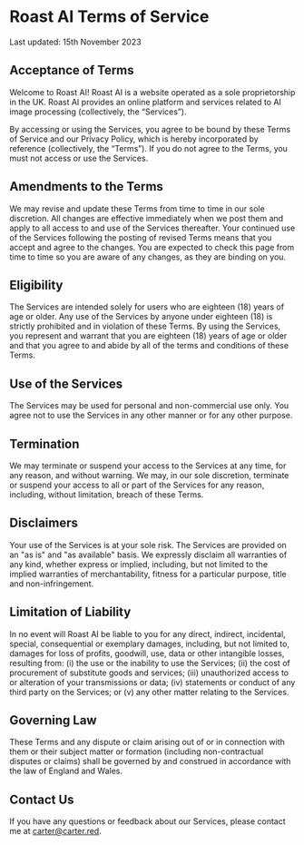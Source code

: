 # Roast AI Terms of Service
Last updated: 15th November 2023

## Acceptance of Terms

Welcome to Roast AI! Roast AI is a website operated as a sole proprietorship in the UK. Roast AI provides an online platform and services related to AI image processing (collectively, the “Services”).

By accessing or using the Services, you agree to be bound by these Terms of Service and our Privacy Policy, which is hereby incorporated by reference (collectively, the “Terms”). If you do not agree to the Terms, you must not access or use the Services.

## Amendments to the Terms

We may revise and update these Terms from time to time in our sole discretion. All changes are effective immediately when we post them and apply to all access to and use of the Services thereafter. Your continued use of the Services following the posting of revised Terms means that you accept and agree to the changes. You are expected to check this page from time to time so you are aware of any changes, as they are binding on you.

## Eligibility

The Services are intended solely for users who are eighteen (18) years of age or older. Any use of the Services by anyone under eighteen (18) is strictly prohibited and in violation of these Terms. By using the Services, you represent and warrant that you are eighteen (18) years of age or older and that you agree to and abide by all of the terms and conditions of these Terms.

## Use of the Services

The Services may be used for personal and non-commercial use only. You agree not to use the Services in any other manner or for any other purpose.

## Termination

We may terminate or suspend your access to the Services at any time, for any reason, and without warning. We may, in our sole discretion, terminate or suspend your access to all or part of the Services for any reason, including, without limitation, breach of these Terms.

## Disclaimers

Your use of the Services is at your sole risk. The Services are provided on an "as is" and "as available" basis. We expressly disclaim all warranties of any kind, whether express or implied, including, but not limited to the implied warranties of merchantability, fitness for a particular purpose, title and non-infringement.

## Limitation of Liability

In no event will Roast AI be liable to you for any direct, indirect, incidental, special, consequential or exemplary damages, including, but not limited to, damages for loss of profits, goodwill, use, data or other intangible losses, resulting from: (i) the use or the inability to use the Services; (ii) the cost of procurement of substitute goods and services; (iii) unauthorized access to or alteration of your transmissions or data; (iv) statements or conduct of any third party on the Services; or (v) any other matter relating to the Services.

## Governing Law

These Terms and any dispute or claim arising out of or in connection with them or their subject matter or formation (including non-contractual disputes or claims) shall be governed by and construed in accordance with the law of England and Wales.

## Contact Us

If you have any questions or feedback about our Services, please contact me at carter@carter.red.
